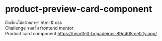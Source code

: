 # product-preview-card-component

ฝึกเขียนโค้ดด้วยภาษา html & css<br>
Challenge จากเว็บ frontend mentor<br>
Product card component
https://heartfelt-brigadeiros-89c408.netlify.app/
